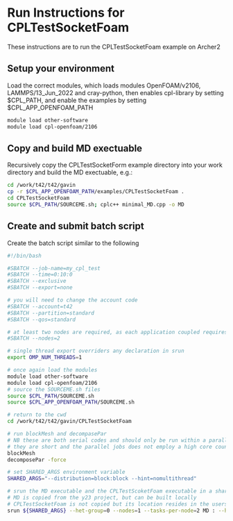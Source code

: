 Run Instructions for CPLTestSocketFoam
======================================

These instructions are to run the CPLTestSocketFoam example on Archer2

Setup your environment
----------------------
Load the correct modules, which loads modules OpenFOAM/v2106, LAMMPS/13_Jun_2022 and cray-python, then enables cpl-library by setting $CPL_PATH, and enable the examples by setting $CPL_APP_OPENFOAM_PATH

   ```bash
   module load other-software
   module load cpl-openfoam/2106
   ```

Copy and build MD exectuable
----------------------------
Recursively copy the CPLTestSocketForm example directory into your work directory and build the MD exectuable, e.g.:

   ```bash
   cd /work/t42/t42/gavin
   cp -r $CPL_APP_OPENFOAM_PATH/examples/CPLTestSocketFoam .
   cd CPLTestSocketFoam
   source $CPL_PATH/SOURCEME.sh; cplc++ minimal_MD.cpp -o MD
   ```

Create and submit batch script
------------------------------
Create the batch script similar to the following

   ```bash
   #!/bin/bash

   #SBATCH --job-name=my_cpl_test
   #SBATCH --time=0:10:0
   #SBATCH --exclusive
   #SBATCH --export=none
   
   # you will need to change the account code
   #SBATCH --account=t42
   #SBATCH --partition=standard
   #SBATCH --qos=standard
   
   # at least two nodes are required, as each application coupled requires at least one node each
   #SBATCH --nodes=2
   
   # single thread export overriders any declaration in srun
   export OMP_NUM_THREADS=1
   
   # once again load the modules
   module load other-software
   module load cpl-openfoam/2106
   # source the SOURCEME.sh files
   source $CPL_PATH/SOURCEME.sh
   source $CPL_APP_OPENFOAM_PATH/SOURCEME.sh
   
   # return to the cwd
   cd /work/t42/t42/gavin/CPLTestSocketFoam
   
   # run blockMesh and decompasePar
   # NB these are both serial codes and should only be run within a parallel job if
   # they are short and the parallel jobs does not employ a high core count
   blockMesh
   decomposePar -force
   
   # set SHARED_ARGS environment variable
   SHARED_ARGS="--distribution=block:block --hint=nomultithread"
   
   # srun the MD executable and the CPLTestScoketFoam executable in a shared
   # MD is copied from the y23 project, but can be built locally 
   # CPLTestSocketFoam is not copied but its location resides in the users PATH 
   srun ${SHARED_ARGS} --het-group=0 --nodes=1 --tasks-per-node=2 MD : --het-group=1 --nodes=1 --tasks-per-node=2 CPLTestSocketFoam -parallel
   ```
